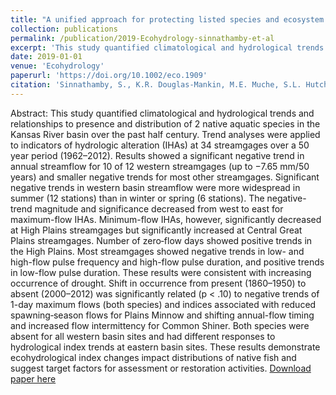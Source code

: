 ```yaml
---
title: "A unified approach for protecting listed species and ecosystem services in isolated wetlands using community level protection goals"
collection: publications
permalink: /publication/2019-Ecohydrology-sinnathamby-et-al
excerpt: 'This study quantified climatological and hydrological trends and relationships to presence and distribution of 2 native aquatic species in the Kansas River basin over the past half century.'
date: 2019-01-01
venue: 'Ecohydrology'
paperurl: 'https://doi.org/10.1002/eco.1909'
citation: 'Sinnathamby, S., K.R. Douglas-Mankin, M.E. Muche, S.L. Hutchinson and A. Aavudai. (2018). &quot;Ecohydrological index, native fish, and climate trends and relationships in the Kansas River basin.&quot; <i>Ecohydrology</i>. 11(1).'
---
```

Abstract: This study quantified climatological and hydrological trends and relationships to presence and distribution of 2 native aquatic species in the Kansas River basin over the past half century. Trend analyses were applied to indicators of hydrologic alteration (IHAs) at 34 streamgages over a 50 year period (1962–2012). Results showed a significant negative trend in annual streamflow for 10 of 12 western streamgages (up to −7.65 mm/50 years) and smaller negative trends for most other streamgages. Significant negative trends in western basin streamflow were more widespread in summer (12 stations) than in winter or spring (6 stations). The negative-trend magnitude and significance decreased from west to east for maximum-flow IHAs. Minimum-flow IHAs, however, significantly decreased at High Plains streamgages but significantly increased at Central Great Plains streamgages. Number of zero‐flow days showed positive trends in the High Plains. Most streamgages showed negative trends in low- and high-flow pulse frequency and high-flow pulse duration, and positive trends in low-flow pulse duration. These results were consistent with increasing occurrence of drought. Shift in occurrence from present (1860–1950) to absent (2000–2012) was significantly related (p < .10) to negative trends of 1-day maximum flows (both species) and indices associated with reduced spawning‐season flows for Plains Minnow and shifting annual-flow timing and increased flow intermittency for Common Shiner. Both species were absent for all western basin sites and had different responses to hydrological index trends at eastern basin sites. These results demonstrate ecohydrological index changes impact distributions of native fish and suggest target factors for assessment or restoration activities.
[Download paper here](http://SumathyS.github.io/files/paper6.pdf)